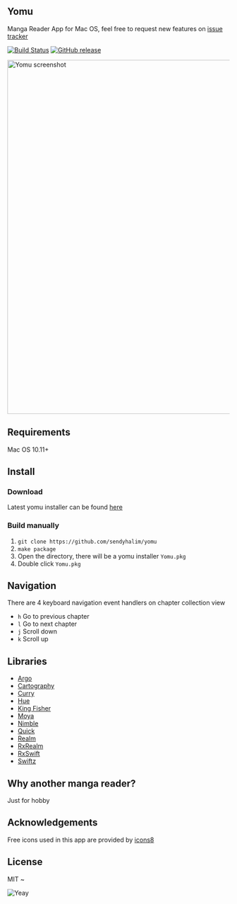## Yomu
Manga Reader App for Mac OS, feel free to request new features on [issue tracker](https://github.com/sendyhalim/yomu/issues)

[![Build Status](https://api.travis-ci.org/sendyhalim/Yomu.svg)](https://travis-ci.org/sendyhalim/Yomu) [![GitHub release](https://img.shields.io/github/release/sendyhalim/yomu.svg)]()

<img width="800" alt="Yomu screenshot" src="https://raw.githubusercontent.com/sendyhalim/Yomu/master/Resources/screenshot.png">

## Requirements
Mac OS 10.11+

## Install

### Download
Latest yomu installer can be found [here](https://github.com/sendyhalim/yomu/releases/latest)

### Build manually
1. `git clone https://github.com/sendyhalim/yomu`
2. `make package`
3. Open the directory, there will be a yomu installer `Yomu.pkg`
4. Double click `Yomu.pkg`

## Navigation
There are 4 keyboard navigation event handlers on chapter collection view
- `h` Go to previous chapter
- `l` Go to next chapter
- `j` Scroll down
- `k` Scroll up

## Libraries
- [Argo](https://github.com/thoughtbot/Argo)
- [Cartography](https://github.com/robb/Cartography)
- [Curry](https://github.com/thoughtbot/Curry)
- [Hue](https://github.com/hyperoslo/Hue)
- [King Fisher](https://github.com/onevcat/Kingfisher)
- [Moya](https://github.com/Moya/Moya)
- [Nimble](https://github.com/Quick/Nimble)
- [Quick](https://github.com/Quick/Quick)
- [Realm](https://github.com/realm/realm-cocoa)
- [RxRealm](https://github.com/RxSwiftCommunity/RxRealm)
- [RxSwift](https://github.com/ReactiveX/RxSwift)
- [Swiftz](https://github.com/typelift/Swiftz)


## Why another manga reader?
Just for hobby

## Acknowledgements
Free icons used in this app are provided by [icons8](https://icons8.com)

## License
MIT ~

![Yeay](https://media1.giphy.com/media/ZHjSXzRkUWTWE/200.gif)
